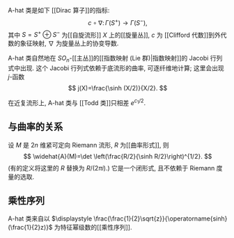 
A-hat 类是如下 [[Dirac 算子]]的指标:
$$
c\circ\nabla\colon\Gamma(S^+)\to \Gamma(S^-),
$$
其中 $S=S^+\oplus S^-$ 为[[自旋流形]] $X$ 上的[[旋量丛]], $c$ 为 [[Clifford 代数]]到外代数的象征映射, $\nabla$ 为旋量丛上的协变导数.

A-hat 类自然地在 $SO_n$-[[主丛]]的[[指数映射 (Lie 群)|指数映射]]的 Jacobi 行列式中出现. 这个 Jacobi 行列式依赖于底流形的曲率, 可逐纤维地计算; 这里会出现 $j$-函数
$$
j(X)=\frac{\sinh (X/2)}{X/2}.
$$

在近复流形上, A-hat 类与 [[Todd 类]]只相差 $e^{c_1/2}$.

## 与曲率的关系

设 $M$ 是 $2n$ 维紧可定向 Riemann 流形, $R$ 为[[曲率形式]], 则
$$
\widehat{A}(M)=\det \left(\frac{R/2}{\sinh R/2}\right)^{1/2}.
$$
(有的定义将这里的 $R$ 替换为 $R/(2\pi i)$.) 它是一个闭形式, 且不依赖于 Riemann 度量的选取.

## 乘性序列

A-hat 类来自以 $\displaystyle \frac{\frac{1}{2}\sqrt{z}}{\operatorname{sinh}(\frac{1}{2}z)}$ 为特征幂级数的[[乘性序列]].